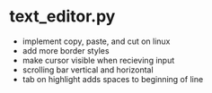 # text_editor.py
- implement copy, paste, and cut on linux
- add more border styles
- make cursor visible when recieving input
- scrolling bar vertical and horizontal
- tab on highlight adds spaces to beginning of line
